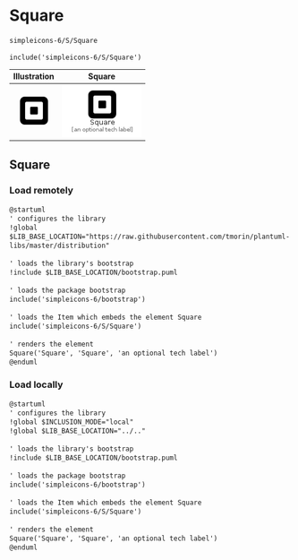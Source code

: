 # Square


```text
simpleicons-6/S/Square
```

```text
include('simpleicons-6/S/Square')
```



| Illustration | Square |
| :---: | :---: |
| ![illustration for Illustration](../../simpleicons-6/S/Square.png) | ![illustration for Square](../../simpleicons-6/S/Square.Local.png) |




## Square

### Load remotely
```plantuml
@startuml
' configures the library
!global $LIB_BASE_LOCATION="https://raw.githubusercontent.com/tmorin/plantuml-libs/master/distribution"

' loads the library's bootstrap
!include $LIB_BASE_LOCATION/bootstrap.puml

' loads the package bootstrap
include('simpleicons-6/bootstrap')

' loads the Item which embeds the element Square
include('simpleicons-6/S/Square')

' renders the element
Square('Square', 'Square', 'an optional tech label')
@enduml
```

### Load locally
```plantuml
@startuml
' configures the library
!global $INCLUSION_MODE="local"
!global $LIB_BASE_LOCATION="../.."

' loads the library's bootstrap
!include $LIB_BASE_LOCATION/bootstrap.puml

' loads the package bootstrap
include('simpleicons-6/bootstrap')

' loads the Item which embeds the element Square
include('simpleicons-6/S/Square')

' renders the element
Square('Square', 'Square', 'an optional tech label')
@enduml
```

